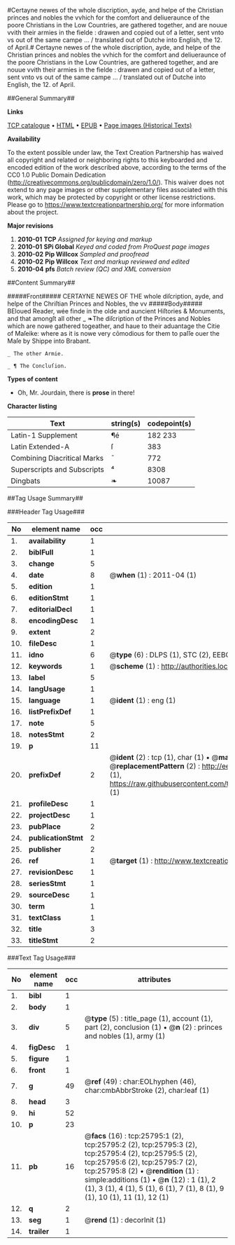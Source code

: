 #Certayne newes of the whole discription, ayde, and helpe of the Christian princes and nobles the vvhich for the comfort and deliueraunce of the poore Christians in the Low Countries, are gathered together, and are nouue vvith their armies in the fielde : drawen and copied out of a letter, sent vnto vs out of the same campe ... / translated out of Dutche into English, the 12. of April.#
Certayne newes of the whole discription, ayde, and helpe of the Christian princes and nobles the vvhich for the comfort and deliueraunce of the poore Christians in the Low Countries, are gathered together, and are nouue vvith their armies in the fielde : drawen and copied out of a letter, sent vnto vs out of the same campe ... / translated out of Dutche into English, the 12. of April.

##General Summary##

**Links**

[TCP catalogue](http://www.ota.ox.ac.uk/tcp/)  • 
[HTML](http://tei.it.ox.ac.uk/tcp/Texts-HTML/free/A18/A18670.html)  • 
[EPUB](http://tei.it.ox.ac.uk/tcp/Texts-EPUB/free/A18/A18670.epub) • 
[Page images (Historical Texts)](https://historicaltexts.jisc.ac.uk/eebo-22839065e)

**Availability**

To the extent possible under law, the Text Creation Partnership has waived all copyright and related or neighboring rights to this keyboarded and encoded edition of the work described above, according to the terms of the CC0 1.0 Public Domain Dedication (http://creativecommons.org/publicdomain/zero/1.0/). This waiver does not extend to any page images or other supplementary files associated with this work, which may be protected by copyright or other license restrictions. Please go to https://www.textcreationpartnership.org/ for more information about the project.

**Major revisions**

1. __2010-01__ __TCP__ *Assigned for keying and markup*
1. __2010-01__ __SPi Global__ *Keyed and coded from ProQuest page images*
1. __2010-02__ __Pip Willcox__ *Sampled and proofread*
1. __2010-02__ __Pip Willcox__ *Text and markup reviewed and edited*
1. __2010-04__ __pfs__ *Batch review (QC) and XML conversion*

##Content Summary##

#####Front#####
CERTAYNE NEWES OF THE whole diſcription, ayde, and helpe of the Chriſtian Princes and Nobles, the vv
#####Body#####
BEloued Reader, wée finde in the olde and auncient Hiſtories & Monuments, and that amongſt all other
    _ ❧The diſcription of the Princes and Nobles which are nowe gathered togeather, and haue to their aduantage the Citie of Maſeike: where as it is nowe very cōmodious for them to paſſe ouer the Maſe by Shippe into Brabant.

    _ The other Armie.

    _ ¶ The Concluſion.

**Types of content**

  * Oh, Mr. Jourdain, there is **prose** in there!

**Character listing**


|Text|string(s)|codepoint(s)|
|---|---|---|
|Latin-1 Supplement|¶é|182 233|
|Latin Extended-A|ſ|383|
|Combining             Diacritical Marks|̄|772|
|Superscripts             and Subscripts|⁴|8308|
|Dingbats|❧|10087|

##Tag Usage Summary##

###Header Tag Usage###

|No|element name|occ|attributes|
|---|---|---|---|
|1.|__availability__|1||
|2.|__biblFull__|1||
|3.|__change__|5||
|4.|__date__|8| @__when__ (1) : 2011-04 (1)|
|5.|__edition__|1||
|6.|__editionStmt__|1||
|7.|__editorialDecl__|1||
|8.|__encodingDesc__|1||
|9.|__extent__|2||
|10.|__fileDesc__|1||
|11.|__idno__|6| @__type__ (6) : DLPS (1), STC (2), EEBO-CITATION (1), OCLC (1), VID (1)|
|12.|__keywords__|1| @__scheme__ (1) : http://authorities.loc.gov/ (1)|
|13.|__label__|5||
|14.|__langUsage__|1||
|15.|__language__|1| @__ident__ (1) : eng (1)|
|16.|__listPrefixDef__|1||
|17.|__note__|5||
|18.|__notesStmt__|2||
|19.|__p__|11||
|20.|__prefixDef__|2| @__ident__ (2) : tcp (1), char (1)  •  @__matchPattern__ (2) : ([0-9\-]+):([0-9IVX]+) (1), (.+) (1)  •  @__replacementPattern__ (2) : http://eebo.chadwyck.com/downloadtiff?vid=$1&page=$2 (1), https://raw.githubusercontent.com/textcreationpartnership/Texts/master/tcpchars.xml#$1 (1)|
|21.|__profileDesc__|1||
|22.|__projectDesc__|1||
|23.|__pubPlace__|2||
|24.|__publicationStmt__|2||
|25.|__publisher__|2||
|26.|__ref__|1| @__target__ (1) : http://www.textcreationpartnership.org/docs/. (1)|
|27.|__revisionDesc__|1||
|28.|__seriesStmt__|1||
|29.|__sourceDesc__|1||
|30.|__term__|1||
|31.|__textClass__|1||
|32.|__title__|3||
|33.|__titleStmt__|2||


###Text Tag Usage###

|No|element name|occ|attributes|
|---|---|---|---|
|1.|__bibl__|1||
|2.|__body__|1||
|3.|__div__|5| @__type__ (5) : title_page (1), account (1), part (2), conclusion (1)  •  @__n__ (2) : princes and nobles (1), army (1)|
|4.|__figDesc__|1||
|5.|__figure__|1||
|6.|__front__|1||
|7.|__g__|49| @__ref__ (49) : char:EOLhyphen (46), char:cmbAbbrStroke (2), char:leaf (1)|
|8.|__head__|3||
|9.|__hi__|52||
|10.|__p__|23||
|11.|__pb__|16| @__facs__ (16) : tcp:25795:1 (2), tcp:25795:2 (2), tcp:25795:3 (2), tcp:25795:4 (2), tcp:25795:5 (2), tcp:25795:6 (2), tcp:25795:7 (2), tcp:25795:8 (2)  •  @__rendition__ (1) : simple:additions (1)  •  @__n__ (12) : 1 (1), 2 (1), 3 (1), 4 (1), 5 (1), 6 (1), 7 (1), 8 (1), 9 (1), 10 (1), 11 (1), 12 (1)|
|12.|__q__|2||
|13.|__seg__|1| @__rend__ (1) : decorInit (1)|
|14.|__trailer__|1||
